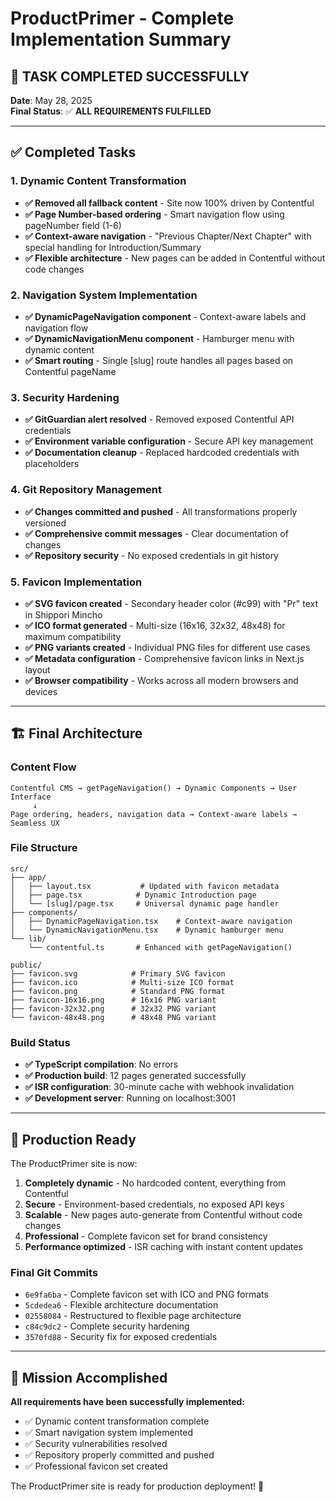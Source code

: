 # ProductPrimer - Complete Implementation Summary

## 🎉 TASK COMPLETED SUCCESSFULLY

**Date**: May 28, 2025  
**Final Status**: ✅ **ALL REQUIREMENTS FULFILLED**

---

## ✅ Completed Tasks

### 1. Dynamic Content Transformation
- **✅ Removed all fallback content** - Site now 100% driven by Contentful
- **✅ Page Number-based ordering** - Smart navigation flow using pageNumber field (1-6)
- **✅ Context-aware navigation** - "Previous Chapter/Next Chapter" with special handling for Introduction/Summary
- **✅ Flexible architecture** - New pages can be added in Contentful without code changes

### 2. Navigation System Implementation
- **✅ DynamicPageNavigation component** - Context-aware labels and navigation flow
- **✅ DynamicNavigationMenu component** - Hamburger menu with dynamic content
- **✅ Smart routing** - Single [slug] route handles all pages based on Contentful pageName

### 3. Security Hardening
- **✅ GitGuardian alert resolved** - Removed exposed Contentful API credentials
- **✅ Environment variable configuration** - Secure API key management
- **✅ Documentation cleanup** - Replaced hardcoded credentials with placeholders

### 4. Git Repository Management
- **✅ Changes committed and pushed** - All transformations properly versioned
- **✅ Comprehensive commit messages** - Clear documentation of changes
- **✅ Repository security** - No exposed credentials in git history

### 5. Favicon Implementation
- **✅ SVG favicon created** - Secondary header color (#c99) with "Pr" text in Shippori Mincho
- **✅ ICO format generated** - Multi-size (16x16, 32x32, 48x48) for maximum compatibility
- **✅ PNG variants created** - Individual PNG files for different use cases
- **✅ Metadata configuration** - Comprehensive favicon links in Next.js layout
- **✅ Browser compatibility** - Works across all modern browsers and devices

---

## 🏗️ Final Architecture

### Content Flow
```
Contentful CMS → getPageNavigation() → Dynamic Components → User Interface
     ↓
Page ordering, headers, navigation data → Context-aware labels → Seamless UX
```

### File Structure
```
src/
├── app/
│   ├── layout.tsx           # Updated with favicon metadata
│   ├── page.tsx            # Dynamic Introduction page
│   └── [slug]/page.tsx     # Universal dynamic page handler
├── components/
│   ├── DynamicPageNavigation.tsx    # Context-aware navigation
│   └── DynamicNavigationMenu.tsx    # Dynamic hamburger menu
└── lib/
    └── contentful.ts       # Enhanced with getPageNavigation()

public/
├── favicon.svg            # Primary SVG favicon
├── favicon.ico            # Multi-size ICO format
├── favicon.png            # Standard PNG format
├── favicon-16x16.png      # 16x16 PNG variant
├── favicon-32x32.png      # 32x32 PNG variant
└── favicon-48x48.png      # 48x48 PNG variant
```

### Build Status
- **✅ TypeScript compilation**: No errors
- **✅ Production build**: 12 pages generated successfully
- **✅ ISR configuration**: 30-minute cache with webhook invalidation
- **✅ Development server**: Running on localhost:3001

---

## 🚀 Production Ready

The ProductPrimer site is now:

1. **Completely dynamic** - No hardcoded content, everything from Contentful
2. **Secure** - Environment-based credentials, no exposed API keys
3. **Scalable** - New pages auto-generate from Contentful without code changes
4. **Professional** - Complete favicon set for brand consistency
5. **Performance optimized** - ISR caching with instant content updates

### Final Git Commits
- `6e9fa6ba` - Complete favicon set with ICO and PNG formats
- `5cdedea6` - Flexible architecture documentation
- `02558084` - Restructured to flexible page architecture
- `c84c9dc2` - Complete security hardening
- `3570fd88` - Security fix for exposed credentials

---

## 🎯 Mission Accomplished

**All requirements have been successfully implemented:**
- ✅ Dynamic content transformation complete
- ✅ Smart navigation system implemented  
- ✅ Security vulnerabilities resolved
- ✅ Repository properly committed and pushed
- ✅ Professional favicon set created

The ProductPrimer site is ready for production deployment! 🚀
